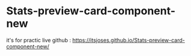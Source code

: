 # Stats-preview-card-component-new
it's for practic
live github : https://itsjoses.github.io/Stats-preview-card-component-new/

